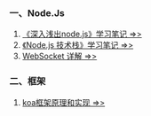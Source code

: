 ### 一、Node.Js
1. [《深入浅出node.js》学习笔记 =>>](./Node.md)
2. [《Node.js 技术栈》学习笔记 =>>](./StudyNotes.md)
3. [WebSocket 详解 =>>](./WebSocket.md)

### 二、框架
1. [koa框架原理和实现 =>>](./Koa.md)